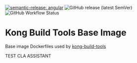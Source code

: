 [![semantic-release: angular](https://img.shields.io/badge/semantic--release-angular-e10079?logo=semantic-release)](https://github.com/semantic-release/semantic-release)
![GitHub release (latest SemVer)](https://img.shields.io/github/v/release/kong/kong-build-tools-base-images)
![GitHub Workflow Status](https://img.shields.io/github/workflow/status/kong/kong-build-tools-base-images/Build%20and%20Optionally%20Release)

# Kong Build Tools Base Image

Base image Dockerfiles used by [kong-build-tools](https://github.com/Kong/kong-build-tools)


TEST CLA ASSISTANT
